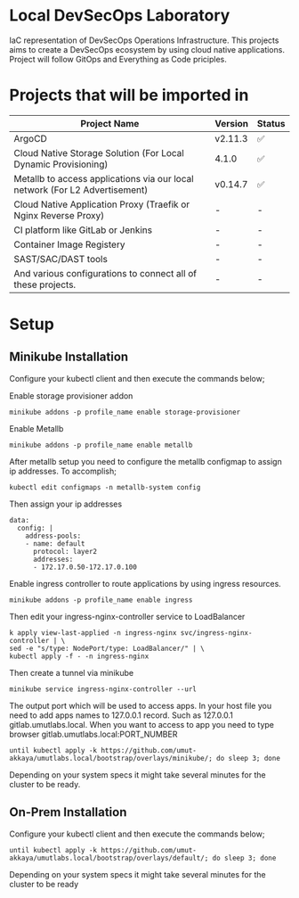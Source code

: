 # Local DevSecOps Laboratory
IaC representation of DevSecOps Operations Infrastructure. This projects aims to create a DevSecOps ecosystem by using cloud native applications. Project will follow GitOps and Everything as Code priciples.

# Projects that will be imported in
| Project Name | Version | Status |
| ---- | --- | --- |
| ArgoCD | v2.11.3 | :white_check_mark: |
| Cloud Native Storage Solution (For Local Dynamic Provisioning) | 4.1.0 | :white_check_mark:|
| Metallb to access applications via our local network (For L2 Advertisement) | v0.14.7 | :white_check_mark: |
| Cloud Native Application Proxy (Traefik or Nginx Reverse Proxy) | - | - |
| CI platform like GitLab or Jenkins | - | - |
| Container Image Registery | - | - |
| SAST/SAC/DAST tools | - | - |
| And various configurations to connect all of these projects. | - | - |

# Setup
## Minikube Installation
Configure your kubectl client and then execute the commands below;

Enable storage provisioner addon
```shell
minikube addons -p profile_name enable storage-provisioner
```
Enable Metallb
```shell
minikube addons -p profile_name enable metallb
```

After metallb setup you need to configure the metallb configmap to assign ip addresses. To accomplish;

```shell
kubectl edit configmaps -n metallb-system config
```

Then assign your ip addresses
```
data:
  config: |
    address-pools:
    - name: default
      protocol: layer2
      addresses:
      - 172.17.0.50-172.17.0.100
```

Enable ingress controller to route applications by using ingress resources.

```shell
minikube addons -p profile_name enable ingress
```

Then edit your ingress-nginx-controller service to LoadBalancer
```shell
k apply view-last-applied -n ingress-nginx svc/ingress-nginx-controller | \
sed -e "s/type: NodePort/type: LoadBalancer/" | \
kubectl apply -f - -n ingress-nginx
```
Then create a tunnel via minikube

```shell
minikube service ingress-nginx-controller --url
```
The output port which will be used to access apps. In your host file you need to add apps names to 127.0.0.1 record. Such as 127.0.0.1 gitlab.umutlabs.local. When you want to access to app you need to type browser gitlab.umutlabs.local:PORT_NUMBER

```shell
until kubectl apply -k https://github.com/umut-akkaya/umutlabs.local/bootstrap/overlays/minikube/; do sleep 3; done
```

Depending on your system specs it might take several minutes for the cluster to be ready.

## On-Prem Installation
Configure your kubectl client and then execute the commands below;

```shell
until kubectl apply -k https://github.com/umut-akkaya/umutlabs.local/bootstrap/overlays/default/; do sleep 3; done
```

Depending on your system specs it might take several minutes for the cluster to be ready